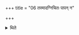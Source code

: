 +++
title = "06 तस्मादग्निचितः पापन् न"

+++

<details><summary>थिते</summary>

तस्मादग्निचितः पापं न कीर्तयेन्नो अग्निं बिभ्रतो नो अग्निविदः ६
</details>
